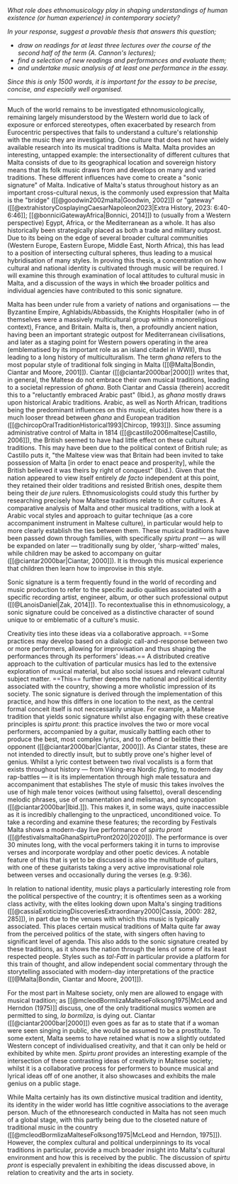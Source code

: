 *What role does ethnomusicology play in shaping understandings of human existence (or human experience) in contemporary society?*

*In your response, suggest a provable thesis that answers this question;*
- *draw on readings for at least three lectures over the course of the second half of the term (A. Cannon's lectures);*
- *find a selection of new readings and performances and evaluate them;*
- *and undertake music analysis of at least one performance in the essay.*

*Since this is only 1500 words, it is important for the essay to be precise, concise, and especially well organised.*

---

Much of the world remains to be investigated ethnomusicologically, remaining largely misunderstood by the Western world due to lack of exposure or enforced stereotypes, often exacerbated by research from Eurocentric perspectives that fails to understand a culture's relationship with the music they are investigating. One culture that does not have widely available research into its musical traditions is Malta. Malta provides an interesting, untapped example: the intersectionality of different cultures that Malta consists of due to its geographical location and sovereign history means that its folk music draws from and develops on many and varied traditions. These different influences have come to create a "sonic signature" of Malta. Indicative of Malta's status throughout history as an important cross-cultural nexus, is the commonly used expression that Malta is the "bridge" ([[@goodwin2002malta|Goodwin, 2002]]) or "gateway" ([[@extrahistoryCosplayingCaesarNapoleon2023|Extra History, 2023: 6:40-6:46]]; [[@bonniciGatewayAfrica|Bonnici, 2014]]) to (usually from a Western perspective) Egypt, Africa, or the Mediterranean as a whole. It has also historically been strategically placed as both a trade and military outpost. Due to its being on the edge of several broader cultural communities (Western Europe, Eastern Europe, Middle East, North Africa), this has lead to a position of intersecting cultural spheres, thus leading to a musical hybridisation of many styles.
In proving this thesis, a concentration on how cultural and national identity is cultivated through music will be required. I will examine this through examination of local attitudes to cultural music in Malta, and a discussion of the ways in which ~~the~~ broader politics and individual agencies have contributed to this sonic signature.


Malta has been under rule from a variety of nations and organisations — the Byzantine Empire, Aghlabids/Abbassids, the Knights Hospitaller (who in of themselves were a massively multicultural group within a monoreligious context), France, and Britain. Malta is, then, a profoundly ancient nation, having been an important strategic outpost for Mediterranean civilisations, and later as a staging point for Western powers operating in the area (emblematised by its important role as an island citadel in WWII), thus leading to a long history of multiculturalism. 
The term *għana* refers to the most popular style of traditional folk singing in Malta ([[@Malta|Bondin, Ciantar and Moore, 2001]]). Ciantar ([[@ciantar2000bar|2000]]) writes that, in general, the Maltese do not embrace their own musical traditions, leading to a societal repression of *għana*. Both Ciantar and Cassia (therein) accredit this to a "reluctantly embraced Arabic past" (Ibid.), as *għana* mostly draws upon historical Arabic traditions. Arabic, as well as North African, traditions being the predominant influences on this music, elucidates how there is a much looser thread between *għana* and European tradition ([[@chircopOralTraditionHistorical1993|Chircop, 1993]]). Since assuming administrative control of Malta in 1814 ([[@castillo2006maltese|Castillo, 2006]]), the British seemed to have had little effect on these cultural traditions. This may have been due to the political context of British rule; as Castillo puts it, "the Maltese view was that Britain had been invited to take possession of Malta [in order to enact peace and prosperity], while the British believed it was theirs by right of conquest" (Ibid.). Given that the nation appeared to view itself entirely *de facto* independent at this point, they retained their older traditions and resisted British ones, despite them being their *de jure* rulers. Ethnomusicologists could study this further by researching precisely how Maltese traditions relate to other cultures. A comparative analysis of Malta and other musical traditions, with a look at Arabic vocal styles and approach to guitar technique (as a core accompaniment instrument in Maltese culture), in particular would help to more clearly establish the ties between them.
These musical traditions have been passed down through families, with specifically *spirtu pront* — as will be expanded on later — traditionally sung by older, 'sharp-witted' males, while children may be asked to accompany on guitar ([[@ciantar2000bar|Ciantar, 2000]]). It is through this musical experience that children then learn how to improvise in this style.


Sonic signature is a term frequently found in the world of recording and music production to refer to the specific audio qualities associated with a specific recording artist, engineer, album, or other such professional output ([[@LanoisDaniel|Zak, 2014]]). To recontextualise this in ethnomusicology, a sonic signature could be conceived as a distinctive character of sound unique to or emblematic of a culture's music. 

Creativity ties into these ideas via a collaborative approach. ==Some practices may develop based on a dialogic call-and-response between two or more performers, allowing for improvisation and thus shaping the performances through its performers' ideas.== A distributed creative approach to the cultivation of particular musics has led to the extensive exploration of musical material, but also social issues and relevant cultural subject matter. ==This== further deepens the national and political identity associated with the country, showing a more wholistic impression of its society.
The sonic signature is derived through the implementation of this practice, and how this differs in one location to the next, as the central formal conceit itself is not neccessarily unique. For example, a Maltese tradition that yields sonic signature whilst also engaging with these creative principles is *spirtu pront*: this practice involves the two or more vocal performers, accompanied by a guitar, musically battling each other to produce the best, most complex lyrics, and to offend or belittle their opponent ([[@ciantar2000bar|Ciantar, 2000]]). As Ciantar states, these are not intended to directly insult, but to subtly prove one's higher level of genius. Whilst a lyric contest between two rival vocalists is a form that exists throughout history — from Viking-era Nordic *flyting*, to modern day rap-battles — it is its implementation through high male tessatura and accompaniment that establishes 
The style of music this takes involves the use of high male tenor voices (without using falsetto), overall descending melodic phrases, use of ornamentation and melismas, and syncopation ([[@ciantar2000bar|Ibid.]]). This makes it, in some ways, quite inaccessible as it is incredibly challenging to the unpracticed, unconditioned voice.
To take a recording and examine these features; the recording by Festivals Malta shows a modern-day live performance of *spirtu pront* ([[@festivalsmaltaGhanaSpirtuPront2020|2020]]). The performance is over 30 minutes long, with the vocal performers taking it in turns to improvise verses and incorporate wordplay and other poetic devices. A notable feature of this that is yet to be discussed is also the multitude of guitars, with one of these guitarists taking a very active improvisational role between verses and occasionally during the verses (e.g. 9:36). 

In relation to national identity, music plays a particularly interesting role from the political perspective of the country; it is oftentimes seen as a working class activity, with the elites looking down upon Malta's singing traditions ([[@cassiaExoticizingDiscoveriesExtraordinary2000|Cassia, 2000: 282, 285]]), in part due to the venues with which this music is typically associated. This places certain musical traditions of Malta quite far away from the perceived politics of the state, with singers often having to significant level of agenda. This also adds to the sonic signature created by these traditions, as it shows the nation through the lens of some of its least respected people. Styles such as *tal-Fatt* in particular provide a platform for this train of thought, and allow independent social commentary through the storytelling associated with modern-day interpretations of the practice ([[@Malta|Bondin, Ciantar and Moore, 2001]]).

For the most part in Maltese society, only men are allowed to engage with musical tradition; as [[@mcleodBormlizaMalteseFolksong1975|McLeod and Herndon (1975)]] discuss, one of the only traditional musics women are permitted to sing, *la bormliza*, is dying out. Ciantar ([[@ciantar2000bar|2000]]) even goes as far as to state that if a woman were seen singing in public, she would be assumed to be a prostitute. To some extent, Malta seems to have retained what is now a slightly outdated Western concept of individualised creativity, and that it can only be held or exhibited by white men. *Spirtu pront* provides an interesting example of the intersection of these contrasting ideas of creativity in Maltese society; whilst it is a collaborative process for performers to bounce musical and lyrical ideas off of one another, it also showcases and exhibits the male genius on a public stage.

While Malta certainly has its own distinctive musical tradition and identity, its identity in the wider world has little cognitive associations to the average person. Much of the ethnoresearch conducted in Malta has not seen much of a global stage, with this partly being due to the closeted nature of traditional music in the country ([[@mcleodBormlizaMalteseFolksong1975|McLeod and Herndon, 1975]]). However, the complex cultural and political underpinnings to its vocal traditions in particular, provide a much broader insight into Malta's cultural environment and how this is received by the public. The discussion of *spirtu pront* is especially prevalent in exhibiting the ideas discussed above, in relation to creativity and the arts in society.